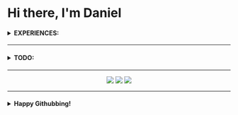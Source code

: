 # Hi there, I'm Daniel

<!-- <hr/> -->



<h4 ><details>
<summary><b>EXPERIENCES:</b></summary>
<br/>



<!-- 
★★★★★
★★★★☆
★★★☆☆
★★☆☆☆
★☆☆☆☆ 
☆☆☆☆☆ 
-->

<img src="https://img.shields.io/badge/★★★☆☆-Git-F05032?logo=git&logoColor=ffffff&style=plastic" height="30"><br/>
<img src="https://img.shields.io/badge/★☆☆☆☆-HTML5-E34F26?logo=HTML5&logoColor=ffffff&style=plastic" height="30"><br/>
<img src="https://img.shields.io/badge/★★★☆☆-Java-F89917?logo=java&logoColor=ffffff&style=plastic" height="30"><br/>
<img src="https://img.shields.io/badge/★★★☆☆-GNU/Linux-FCC624?logo=linux&logoColor=ffffff&style=plastic" height="30"><br/>
<img src="https://img.shields.io/badge/★★☆☆☆-JavaScript-F7DF1E?logo=javascript&logoColor=ffffff&style=plastic" height="30"><br/>
<img src="https://img.shields.io/badge/★★★☆☆-Android-3DDC84?logo=android&logoColor=ffffff&style=plastic" height="30"><br/>
<img src="https://img.shields.io/badge/★★★★★-Googling-34A853?logo=google&logoColor=ffffff&style=plastic" height="30"><br/>
<img src="https://img.shields.io/badge/★★☆☆☆-Node.JS-339933?logo=node.js&logoColor=ffffff&style=plastic" height="30"><br/>
<img src="https://img.shields.io/badge/★★★☆☆-Vim-019733?logo=vim&logoColor=ffffff&style=plastic" height="30"><br/>
<img src="https://img.shields.io/badge/★★★★☆-Windows%2010-0078D6?logo=windows&logoColor=ffffff&style=plastic" height="30"><br/>
<img src="https://img.shields.io/badge/★★★☆☆-VS code-007ACC?logo=visual%20studio%20code&logoColor=ffffff&style=plastic" height="30"><br/>
<img src="https://img.shields.io/badge/★☆☆☆☆-CSS3-1572B6?logo=CSS3&logoColor=ffffff&style=plastic" height="30"><br/>
<img src="https://img.shields.io/badge/★★☆☆☆-Python-3776AB?logo=python&logoColor=ffffff&style=plastic" height="30"><br/>
<img src="https://img.shields.io/badge/★★☆☆☆-Unity-000000?logo=unity&logoColor=ffffff&style=plastic" height="30"><br/>


</details></h4>

<hr/>

<h4><details>
<summary><b>TODO: </b></summary>
  <br/>


<img src="https://img.shields.io/badge/☆☆☆☆☆-TensorFlow-FF6F00?logo=TensorFlow&logoColor=ffffff&style=plastic" height="30"><br/>
<img src="https://img.shields.io/badge/☆☆☆☆☆-MySQL-DD8A00?logo=mySQL&logoColor=ffffff&style=plastic" height="30"><br/>
<img src="https://img.shields.io/badge/☆☆☆☆☆-NumPy-F1C232?logo=NumPy&logoColor=ffffff&style=plastic" height="30"><br/>
<img src="https://img.shields.io/badge/☆☆☆☆☆-MongoDB-47A248?logo=MongoDB&logoColor=ffffff&style=plastic" height="30"><br/>
<img src="https://img.shields.io/badge/☆☆☆☆☆-Numba-00A3E0?logo=Numba&logoColor=ffffff&style=plastic" height="30"><br/>
<img src="https://img.shields.io/badge/☆☆☆☆☆-Azure-0089D6?logo=Microsoft%20Azure&logoColor=ffffff&style=plastic" height="30"><br/>
<img src="https://img.shields.io/badge/☆☆☆☆☆-TypeScript-2F74C0?logo=typescript&logoColor=ffffff&style=plastic" height="30"><br/>
<img src="https://img.shields.io/badge/☆☆☆☆☆-R-276DC3?logo=r&logoColor=ffffff&style=plastic" height="30"><br/>
<img src="https://img.shields.io/badge/☆☆☆☆☆-C++-00599C?logo=c%2B%2B&logoColor=ffffff&style=plastic" height="30"><br/>
<img src="https://img.shields.io/badge/☆☆☆☆☆-openCV-5C3EE8?logo=openCV&logoColor=ffffff&style=plastic" height="30"><br/>
<img src="https://img.shields.io/badge/☆☆☆☆☆-C Sharp-9C73D6?logo=c%20sharp&logoColor=ffffff&style=plastic" height="30"><br/>
<img src="https://img.shields.io/badge/☆☆☆☆☆-Kotlin-766DB2?logo=kotlin&logoColor=ffffff&style=plastic" height="30"><br/>

</details></h4>

<hr/>

<div align="center">
    <img  src='https://github-readme-stats.vercel.app/api?username=kingDaniel2004&count_private=true&show_icons=true&theme=onedark'>
    <img  src='https://github-readme-stats.vercel.app/api/top-langs/?username=kingDaniel2004&langs_count=8&theme=onedark'>
    <img  src='https://github-profile-trophy.vercel.app/?username=kingDaniel2004&theme=onedark&margin-w=1&no-bg=false'>
    
</div>

<hr/>

<h4><details>

<summary><b>  Happy Githubbing! </b></summary>
<div align="center">
    <img  src='tenor.gif'>
</div>

</details></h4>

